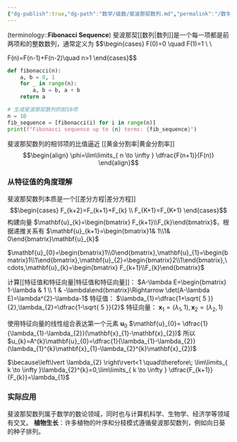 ```yaml
---
{"dg-publish":true,"dg-path":"数学/级数/斐波那契数列.md","permalink":"/数学/级数/斐波那契数列/","dgPassFrontmatter":true,"noteIcon":"","created":"2024-05-21T15:20:28.322+08:00","updated":"2024-10-19T10:55:35.593+08:00"}
---
```



(terminology::**Fibonacci Sequence**)
斐波那契[[数列\|数列]]是一个每一项都是前两项和的整数数列，通常定义为
$$\begin{cases}
F(0)=0 \quad F(1)=1 \\ \\

F(n)=F(n-1)+F(n-2)\quad n>1
\end{cases}$$

```python
def fibonacci(n):
    a, b = 0, 1
    for _ in range(n):
        a, b = b, a + b
    return a

# 生成斐波那契数列的前10项
n = 10
fib_sequence = [fibonacci(i) for i in range(n)]
print(f"Fibonacci sequence up to {n} terms: {fib_sequence}")
```

斐波那契数列的相邻项的比值逼近 [[黄金分割率\|黄金分割率]]
$$\begin{align}
\phi=\lim\limits_{ n \to \infty } \dfrac{F(n+1)}{F(n)}
\end{align}$$

### 从特征值的角度理解
斐波那契数列本质是一个[[差分方程\|差分方程]]
$$\begin{cases}
F_{k+2}=F_{k+1}+F_{k} \\
F_{K+1}=F_{K+1}
\end{cases}$$
构建向量 $\mathbf{u}_{k}=\begin{bmatrix} F_{k+1}\\F_{k}\end{bmatrix}$，根据递推关系有 $\mathbf{u}_{k+1}=\begin{bmatrix}1& 1\\1& 0\end{bmatrix}\mathbf{u}_{k}$ 

$\mathbf{u}_{0}=\begin{bmatrix}1\\0\end{bmatrix},\mathbf{u}_{1}=\begin{bmatrix}1\\1\end{bmatrix},\mathbf{u}_{2}=\begin{bmatrix}2\\1\end{bmatrix},\cdots,\mathbf{u}_{k}=\begin{bmatrix} F_{k+1}\\F_{k}\end{bmatrix}$


计算[[特征值和特征向量\|特征值和特征向量]]：
$A-\lambda E=\begin{bmatrix} 1-\lambda & 1 \\ 1 & -\lambda\end{bmatrix}\Rightarrow \det(A-\lambda E)=\lambda^{2}-\lambda-1$ 
特征值： $\lambda_{1}=\dfrac{1+\sqrt{ 5 }}{2},\lambda_{2}=\dfrac{1-\sqrt{ 5 }}{2}$
特征向量： $\mathbf{x}_{1}=(\lambda_{1},1),\mathbf{x}_{2}=(\lambda_{2},1)$

使用特征向量的线性组合表达第一个元素 $\mathbf{u}_{0}$
$\mathbf{u}_{0}= \dfrac{1}{\lambda_{1}-\lambda_{2}}(\mathbf{x}_{1}-\mathbf{x}_{2})$
所以 $u_{k}=A^{k}\mathbf{u}_{0}=\dfrac{1}{\lambda_{1}-\lambda_{2}}(\lambda_{1}^{k}\mathbf{x}_{1}-\lambda_{2}^{k}\mathbf{x}_{2})$

$\because\left\lvert  \lambda_{2} \right\rvert<1 \quad\therefore\; \lim\limits_{ k \to \infty }\lambda_{2}^{k}=0,\lim\limits_{ k \to \infty } \dfrac{F_{k+1}}{F_{k}}=\lambda_{1}$


### 实际应用
斐波那契数列属于数学的数论领域，同时也与计算机科学、生物学、经济学等领域有交叉。
**植物生长**：许多植物的叶序和分枝模式遵循斐波那契数列，例如向日葵的种子排列。


